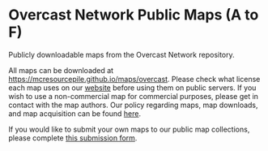# Overcast Network Public Maps (A to F)

Publicly downloadable maps from the Overcast Network repository.

All maps can be downloaded at https://mcresourcepile.github.io/maps/overcast. Please check what license each map uses on our [website](https://mcresourcepile.github.io/maps/overcast) before using them on public servers. If you wish to use a non-commercial map for commercial purposes, please get in contact with the map authors. Our policy regarding maps, map downloads, and map acquisition can be found [here](https://mcresourcepile.github.io/policies/maps).

If you would like to submit your own maps to our public map collections, please complete [this submission form](https://mcresourcepile.github.io/forms/maps).
